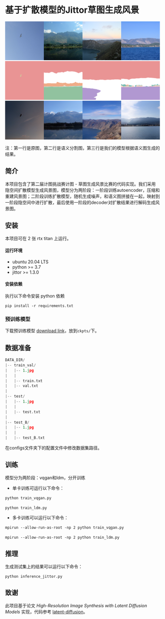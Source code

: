 
# 基于扩散模型的Jittor草图生成风景


![](images/ori.png)
![](images/seg.png)
![](images/gen.png)

注：第一行是原图，第二行是语义分割图，第三行是我们的模型根据语义图生成的结果。

## 简介

本项目包含了第二届计图挑战赛计图 - 草图生成风景比赛的代码实现。我们采用隐空间扩散模型生成风景图，模型分为两阶段：一阶段训练autoencoder，压缩和重建风景图；二阶段训练扩散模型，随机生成噪声，和语义图拼接在一起，映射到一阶段隐空间中进行扩散，最后使用一阶段的decoder对扩散结果进行解码生成风景图。

## 安装 

本项目可在 2 张 rtx titan 上运行。

#### 运行环境

- ubuntu 20.04 LTS
- python >= 3.7
- jittor >= 1.3.0

#### 安装依赖

执行以下命令安装 python 依赖
```
pip install -r requirements.txt
```

### 预训练模型

下载预训练模型 [download link](https://drive.google.com/file/d/1aiWyD1bC6u3ajwEoZol4Br_qNjCa-pJR/view?usp=sharing)，放到`ckpts/`下。

## 数据准备

```python
DATA_DIR/
|-- train_val/
|   |-- 1.jpg
|   |
|   |-- train.txt
|   |-- val.txt
|
|-- test/
|   |-- 1.jpg
|   |
|   |-- test.txt
|
|-- test_B/
|   |-- 1.jpg
|   |
|   |-- test_B.txt

```

在configs文件夹下的配置文件中修改数据集路径。


## 训练

模型分为两阶段：vqgan和ldm，分开训练

- 单卡训练可运行以下命令：
```
python train_vqgan.py

python train_ldm.py 
```

- 多卡训练可以运行以下命令：
```
mpirun --allow-run-as-root -np 2 python train_vqgan.py

mpirun --allow-run-as-root -np 2 python train_ldm.py 
```

## 推理

生成测试集上的结果可以运行以下命令：

```
python inference_jittor.py
```

## 致谢

此项目基于论文 *High-Resolution Image Synthesis with Latent Diffusion Models* 实现，代码参考 [latent-diffusion](https://github.com/CompVis/latent-diffusion)。